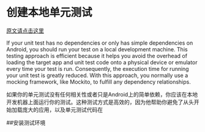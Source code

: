 # 创建本地单元测试
[原文请点击这里](http://developer.android.com/intl/zh-cn/training/testing/unit-testing/local-unit-tests.html)

If your unit test has no dependencies or only has simple dependencies on Android, you should run your test on a local development machine. This testing approach is efficient because it helps you avoid the overhead of loading the target app and unit test code onto a physical device or emulator every time your test is run. Consequently, the execution time for running your unit test is greatly reduced. With this approach, you normally use a mocking framework, like Mockito, to fulfill any dependency relationships.

如果你的单元测试没有任何相关性或者只是Android上的简单依赖，你应该在本地开发机器上面运行你的测试。这种测试方式是高效的，因为他帮助你避免了从头开始加载庞大的应用，以及单元测试代码在

##安装测试环境



##